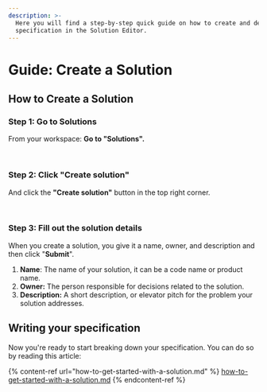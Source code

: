 ```yaml
---
description: >-
  Here you will find a step-by-step quick guide on how to create and define your
  specification in the Solution Editor.
---
```


# Guide: Create a Solution

## **How to Create a Solution**

### ‍**Step 1: Go to Solutions**

From your workspace: **Go to "Solutions".**

‍

### **Step 2: Click "Create solution"**

And click the **"Create solution"** button in the top right corner.

‍

### **Step 3: Fill out the solution details**

When you create a solution, you give it a name, owner, and description and then click "**Submit**".

1. **Name**: The name of your solution, it can be a code name or product name.
2. **Owner:** The person responsible for decisions related to the solution.
3. **Description:** A short description, or elevator pitch for the problem your solution addresses.



## Writing your specification

Now you're ready to start breaking down your specification. You can do so by reading this article:

{% content-ref url="how-to-get-started-with-a-solution.md" %}
[how-to-get-started-with-a-solution.md](how-to-get-started-with-a-solution.md)
{% endcontent-ref %}

